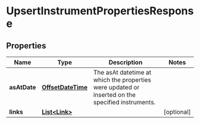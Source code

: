 

# UpsertInstrumentPropertiesResponse

## Properties

Name | Type | Description | Notes
------------ | ------------- | ------------- | -------------
**asAtDate** | [**OffsetDateTime**](OffsetDateTime.md) | The asAt datetime at which the properties were updated or inserted on the specified instruments. | 
**links** | [**List&lt;Link&gt;**](Link.md) |  |  [optional]



